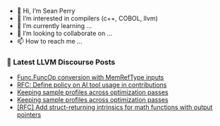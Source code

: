 - 👋 Hi, I’m Sean Perry
- 👀 I’m interested in compilers (c++, COBOL, llvm)
- 🌱 I’m currently learning ...
- 💞️ I’m looking to collaborate on ...
- 📫 How to reach me ...

<!---
s66perry/s66perry is a ✨ special ✨ repository because its `README.md` (this file) appears on your GitHub profile.
You can click the Preview link to take a look at your changes.
--->
### 📕 Latest LLVM Discourse Posts

<!-- DISCOURSE-LLVM:START -->
- [Func.FuncOp conversion with MemRefType inputs](https://discourse.llvm.org/t/func-funcop-conversion-with-memreftype-inputs/79610#post_4)
- [RFC: Define policy on AI tool usage in contributions](https://discourse.llvm.org/t/rfc-define-policy-on-ai-tool-usage-in-contributions/78758?page=2#post_36)
- [Keeping sample profiles across optimization passes](https://discourse.llvm.org/t/keeping-sample-profiles-across-optimization-passes/81180#post_2)
- [Keeping sample profiles across optimization passes](https://discourse.llvm.org/t/keeping-sample-profiles-across-optimization-passes/81180#post_1)
- [[RFC] Add struct-returning intrinsics for math functions with output pointers](https://discourse.llvm.org/t/rfc-add-struct-returning-intrinsics-for-math-functions-with-output-pointers/81164#post_3)
<!-- DISCOURSE-LLVM:END -->
